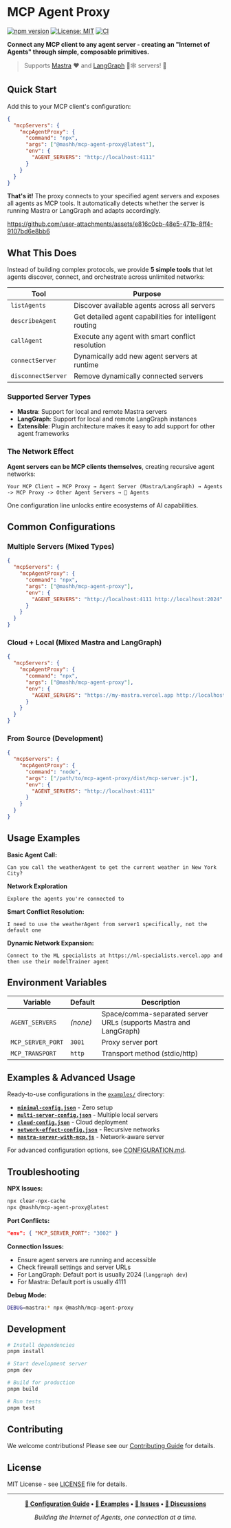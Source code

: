 # MCP Agent Proxy

[![npm version](https://badge.fury.io/js/@mashh%2Fmcp-agent-proxy.svg)](https://badge.fury.io/js/@mashh%2Fmcp-agent-proxy)
[![License: MIT](https://img.shields.io/badge/License-MIT-yellow.svg)](https://opensource.org/licenses/MIT)
[![CI](https://github.com/mashh-lab/mcp-agent-proxy/actions/workflows/ci.yml/badge.svg)](https://github.com/mashh-lab/mcp-agent-proxy/actions)

**Connect any MCP client to any agent server - creating an "Internet of Agents" through simple, composable primitives.**

> Supports [Mastra](https://github.com/mastra-ai/mastra) ❤️ and [LangGraph](https://github.com/langchain-ai/langgraph) 🦜🕸️ servers! 🎉

## Quick Start

Add this to your MCP client's configuration:

```json
{
  "mcpServers": {
    "mcpAgentProxy": {
      "command": "npx",
      "args": ["@mashh/mcp-agent-proxy@latest"],
      "env": {
        "AGENT_SERVERS": "http://localhost:4111"
      }
    }
  }
}
```

**That's it!** The proxy connects to your specified agent servers and exposes all agents as MCP tools. It automatically detects whether the server is running Mastra or LangGraph and adapts accordingly.

https://github.com/user-attachments/assets/e816c0cb-48e5-471b-8ff4-9107bd6e8bb6

## What This Does

Instead of building complex protocols, we provide **5 simple tools** that let agents discover, connect, and orchestrate across unlimited networks:

| Tool               | Purpose                                                 |
| ------------------ | ------------------------------------------------------- |
| `listAgents`       | Discover available agents across all servers            |
| `describeAgent`    | Get detailed agent capabilities for intelligent routing |
| `callAgent`        | Execute any agent with smart conflict resolution        |
| `connectServer`    | Dynamically add new agent servers at runtime            |
| `disconnectServer` | Remove dynamically connected servers                    |

### Supported Server Types

- **Mastra**: Support for local and remote Mastra servers
- **LangGraph**: Support for local and remote LangGraph instances
- **Extensible**: Plugin architecture makes it easy to add support for other agent frameworks

### The Network Effect

**Agent servers can be MCP clients themselves**, creating recursive agent networks:

```
Your MCP Client → MCP Proxy → Agent Server (Mastra/LangGraph) → Agents -> MCP Proxy -> Other Agent Servers → 🚀 Agents
```

One configuration line unlocks entire ecosystems of AI capabilities.

## Common Configurations

### Multiple Servers (Mixed Types)

```json
{
  "mcpServers": {
    "mcpAgentProxy": {
      "command": "npx",
      "args": ["@mashh/mcp-agent-proxy"],
      "env": {
        "AGENT_SERVERS": "http://localhost:4111 http://localhost:2024"
      }
    }
  }
}
```

### Cloud + Local (Mixed Mastra and LangGraph)

```json
{
  "mcpServers": {
    "mcpAgentProxy": {
      "command": "npx",
      "args": ["@mashh/mcp-agent-proxy"],
      "env": {
        "AGENT_SERVERS": "https://my-mastra.vercel.app http://localhost:2024"
      }
    }
  }
}
```

### From Source (Development)

```json
{
  "mcpServers": {
    "mcpAgentProxy": {
      "command": "node",
      "args": ["/path/to/mcp-agent-proxy/dist/mcp-server.js"],
      "env": {
        "AGENT_SERVERS": "http://localhost:4111"
      }
    }
  }
}
```

## Usage Examples

**Basic Agent Call:**

```
Can you call the weatherAgent to get the current weather in New York City?
```

**Network Exploration**

```
Explore the agents you're connected to
```

**Smart Conflict Resolution:**

```
I need to use the weatherAgent from server1 specifically, not the default one
```

**Dynamic Network Expansion:**

```
Connect to the ML specialists at https://ml-specialists.vercel.app and then use their modelTrainer agent
```

## Environment Variables

| Variable          | Default  | Description                                                       |
| ----------------- | -------- | ----------------------------------------------------------------- |
| `AGENT_SERVERS`   | _(none)_ | Space/comma-separated server URLs (supports Mastra and LangGraph) |
| `MCP_SERVER_PORT` | `3001`   | Proxy server port                                                 |
| `MCP_TRANSPORT`   | `http`   | Transport method (stdio/http)                                     |

## Examples & Advanced Usage

Ready-to-use configurations in the [`examples/`](examples/) directory:

- **[`minimal-config.json`](examples/minimal-config.json)** - Zero setup
- **[`multi-server-config.json`](examples/multi-server-config.json)** - Multiple local servers
- **[`cloud-config.json`](examples/cloud-config.json)** - Cloud deployment
- **[`network-effect-config.json`](examples/network-effect-config.json)** - Recursive networks
- **[`mastra-server-with-mcp.js`](examples/mastra-server-with-mcp.js)** - Network-aware server

For advanced configuration options, see [CONFIGURATION.md](CONFIGURATION.md).

## Troubleshooting

**NPX Issues:**

```bash
npx clear-npx-cache
npx @mashh/mcp-agent-proxy@latest
```

**Port Conflicts:**

```json
"env": { "MCP_SERVER_PORT": "3002" }
```

**Connection Issues:**

- Ensure agent servers are running and accessible
- Check firewall settings and server URLs
- For LangGraph: Default port is usually 2024 (`langgraph dev`)
- For Mastra: Default port is usually 4111

**Debug Mode:**

```bash
DEBUG=mastra:* npx @mashh/mcp-agent-proxy
```

## Development

```bash
# Install dependencies
pnpm install

# Start development server
pnpm dev

# Build for production
pnpm build

# Run tests
pnpm test
```

## Contributing

We welcome contributions! Please see our [Contributing Guide](CONTRIBUTING.md) for details.

## License

MIT License - see [LICENSE](LICENSE) file for details.

---

<div align="center">

**[📖 Configuration Guide](CONFIGURATION.md) • [🚀 Examples](examples/) • [🐛 Issues](https://github.com/mastra-ai/mcp-agent-proxy/issues) • [💬 Discussions](https://github.com/mastra-ai/mcp-agent-proxy/discussions)**

_Building the Internet of Agents, one connection at a time._

</div>
